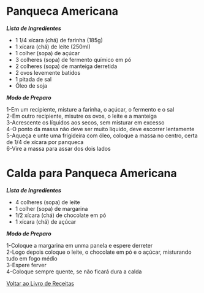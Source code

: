 # Panqueca Americana

_**Lista de Ingredientes**_

* 1 1/4 xícara (chá) de farinha (185g)
* 1 xícara (chá) de leite (250ml)
* 1 colher (sopa) de açúcar
* 3 colheres (sopa) de fermento químico em pó
* 2 colheres (sopa) de manteiga derretida
* 2 ovos levemente batidos
* 1 pitada de sal
* Óleo de soja


_**Modo de Preparo**_

1-Em um recipiente, misture a farinha, o açúcar, o fermento e o sal<br>
2-Em outro recipiente, misutre os ovos, o leite e a manteiga<br>
3-Acrescente os líquidos aos secos, sem misturar em excesso<br>
4-O ponto da massa não deve ser muito líquido, deve escorrer lentamente<br>
5-Aqueça e unte uma frigideira com óleo, coloque a massa no centro, certa de 1/4 de xícara por panqueca<br>
6-Vire a massa para assar dos dois lados

# Calda para Panqueca Americana

_**Lista de Ingredientes**_

* 4 colheres (sopa) de leite
* 1 colher (sopa) de margarina
* 1/2 xícara (chá) de chocolate em pó
* 1 xícara (chá) de açúcar


_**Modo de Preparo**_

1-Coloque a margarina em unma panela e espere derreter<br>
2-Logo depois coloque o leite, o chocolate em pó e o açúcar, misturando tudo em fogo médio<br>
3-Espere ferver<br>
4-Coloque sempre quente, se não ficará dura a calda

[Voltar ao Livro de Receitas](https://github.com/ERC885555/livro-receitas)